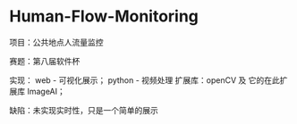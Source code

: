 # Human-Flow-Monitoring
项目：公共地点人流量监控

赛题：第八届软件杯

实现：
    web - 可视化展示；
    python - 视频处理
             扩展库：openCV 及 它的在此扩展库 ImageAI；
             
缺陷：未实现实时性，只是一个简单的展示
